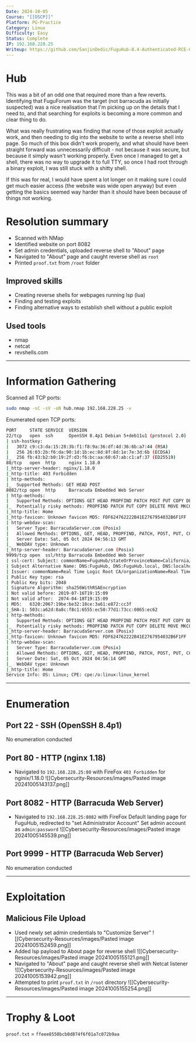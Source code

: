 ```yaml
---
Date: 2024-10-05
Course: "[[OSCP]]"
Platform: PG-Practice
Category: Linux
Difficulty: Easy
Status: Complete
IP: 192.168.228.25
Writeup: https://github.com/SanjinDedic/FuguHub-8.4-Authenticated-RCE-CVE-2024-27697?tab=readme-ov-file
---
```

# Hub
This was a bit of an odd one that required more than a few reverts. Identifying that FuguForum was the target (not barracuda as initially suspected) was a nice realisation that I'm picking up on the details that I need to, and that searching for exploits is becoming a more common and clear thing to do. 

What was really frustrating was finding that none of those exploit actually work, and then needing to dig into the website to write a reverse shell into page. So much of this box didn't work properly, and what should have been straight forward was unnecessarily difficult - not because it was secure, but because it simply wasn't working properly. Even once I managed to get a shell, there was no way to upgrade it to full TTY, so once I had root through a binary exploit, I was still stuck with a shitty shell.

If this was for real, I would have spent a lot longer on it making sure I could get much easier access (the website was wide open anyway) but even getting the basics seemed way harder than it should have been because of things not working.

# Resolution summary
- Scanned with NMap
- Identified website on port 8082
- Set admin credentials, uploaded reverse shell to "About" page
- Navigated to "About" page and caught reverse shell as `root`
- Printed `proof.txt` from `/root` folder
## Improved skills
- Creating reverse shells for webpages running lsp (lua)
- Finding and testing exploits
- Finding alternative ways to establish shell without a public exploit
## Used tools
- nmap
- netcat
- revshells.com

---
# Information Gathering
Scanned all TCP ports:
```bash
sudo nmap -sC -sV -oN hub.nmap 192.168.228.25 -v
```

Enumerated open TCP ports:
```bash
PORT     STATE SERVICE  VERSION
22/tcp   open  ssh      OpenSSH 8.4p1 Debian 5+deb11u1 (protocol 2.0)
| ssh-hostkey: 
|   3072 c9:c3:da:15:28:3b:f1:f8:9a:36:df:4d:36:6b:a7:44 (RSA)
|   256 26:03:2b:f6:da:90:1d:1b:ec:8d:8f:8d:1e:7e:3d:6b (ECDSA)
|_  256 fb:43:b2:b0:19:2f:d3:f6:bc:aa:60:67:ab:c1:af:37 (ED25519)
80/tcp   open  http     nginx 1.18.0
|_http-server-header: nginx/1.18.0
|_http-title: 403 Forbidden
| http-methods: 
|_  Supported Methods: GET HEAD POST
8082/tcp open  http     Barracuda Embedded Web Server
| http-methods: 
|   Supported Methods: OPTIONS GET HEAD PROPFIND PATCH POST PUT COPY DELETE MOVE MKCOL PROPPATCH LOCK UNLOCK
|_  Potentially risky methods: PROPFIND PATCH PUT COPY DELETE MOVE MKCOL PROPPATCH LOCK UNLOCK
|_http-title: Home
|_http-favicon: Unknown favicon MD5: FDF624762222B41E2767954032B6F1FF
| http-webdav-scan: 
|   Server Type: BarracudaServer.com (Posix)
|   Allowed Methods: OPTIONS, GET, HEAD, PROPFIND, PATCH, POST, PUT, COPY, DELETE, MOVE, MKCOL, PROPFIND, PROPPATCH, LOCK, UNLOCK
|   Server Date: Sat, 05 Oct 2024 04:56:13 GMT
|_  WebDAV type: Unknown
|_http-server-header: BarracudaServer.com (Posix)
9999/tcp open  ssl/http Barracuda Embedded Web Server
| ssl-cert: Subject: commonName=FuguHub/stateOrProvinceName=California/countryName=US
| Subject Alternative Name: DNS:FuguHub, DNS:FuguHub.local, DNS:localhost
| Issuer: commonName=Real Time Logic Root CA/organizationName=Real Time Logic LLC/countryName=US
| Public Key type: rsa
| Public Key bits: 2048
| Signature Algorithm: sha256WithRSAEncryption
| Not valid before: 2019-07-16T19:15:09
| Not valid after:  2074-04-18T19:15:09
| MD5:   6320:2067:19be:be32:18ce:3a61:e872:cc3f
|_SHA-1: 503c:a62d:8a8c:f8c1:6555:ec50:77d1:73cc:0865:ec62
| http-methods: 
|   Supported Methods: OPTIONS GET HEAD PROPFIND PATCH POST PUT COPY DELETE MOVE MKCOL PROPPATCH LOCK UNLOCK
|_  Potentially risky methods: PROPFIND PATCH PUT COPY DELETE MOVE MKCOL PROPPATCH LOCK UNLOCK
|_http-server-header: BarracudaServer.com (Posix)
|_http-favicon: Unknown favicon MD5: FDF624762222B41E2767954032B6F1FF
| http-webdav-scan: 
|   Server Type: BarracudaServer.com (Posix)
|   Allowed Methods: OPTIONS, GET, HEAD, PROPFIND, PATCH, POST, PUT, COPY, DELETE, MOVE, MKCOL, PROPFIND, PROPPATCH, LOCK, UNLOCK
|   Server Date: Sat, 05 Oct 2024 04:56:14 GMT
|_  WebDAV type: Unknown
|_http-title: Home
Service Info: OS: Linux; CPE: cpe:/o:linux:linux_kernel
```

---
# Enumeration
## Port 22 - SSH (OpenSSH 8.4p1)
No enumeration conducted
## Port 80 - HTTP (nginx 1.18)
- Navigated to `192.168.228.25:80` with FireFox 
  `403 Forbidden` for nginix/1.18.0
![[Cybersecurity-Resources/images/Pasted image 20241005143137.png]]
## Port 8082 - HTTP (Barracuda Web Server)
- Navigated to `192.168.228.25:8082` with FireFox
  Default landing page for FuguHub, redirected to "set Administrator Account"
  Set admin account as `admin:password`
  ![[Cybersecurity-Resources/images/Pasted image 20241005145539.png]]
## Port 9999 - HTTP (Barracuda Web Server)
No enumeration conducted

---
# Exploitation
## Malicious File Upload
- Used newly set admin credentials to "Customize Server"
![[Cybersecurity-Resources/images/Pasted image 20241005152459.png]]
- Added lsp payload to About page for reverse shell
![[Cybersecurity-Resources/images/Pasted image 20241005155121.png]]
- Navigated to "About" page and caught reverse shell with Netcat listener
![[Cybersecurity-Resources/images/Pasted image 20241005153942.png]]
- Attempted to print `proof.txt` in `/root` directory
![[Cybersecurity-Resources/images/Pasted image 20241005155254.png]]
---
# Trophy & Loot
`proof.txt` = `ffeee8550bcb0d874f6f01a7c072b9aa`